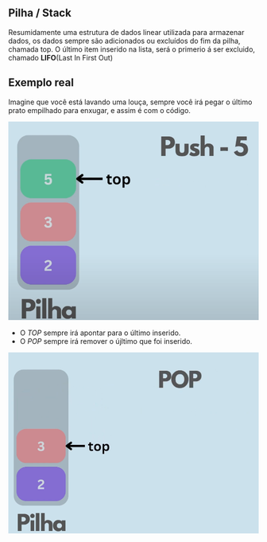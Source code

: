 ## Pilha / Stack

Resumidamente uma estrutura de dados linear utilizada para armazenar dados, os dados sempre são adicionados ou excluídos do fim da pilha, chamada top. O último item inserido na lista, será o primerio á ser excluido, chamado **LIFO**(Last In First Out)

## Exemplo real

Imagine que você está lavando uma louça, sempre você irá pegar o último prato empilhado para enxugar, e assim é com o código.
 
<div align="center"><img src="pilha.png"></div>

- O *TOP* sempre irá apontar para o último inserido.
- O *POP* sempre irá remover o újltimo que foi inserido.

<div align="center"><img src="pop.png"></div>